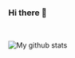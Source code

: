 ### Hi there 👋
<br>


![My github stats](https://github-readme-stats.vercel.app/api?username=wrongway213&show_icons=true&hide_border=true&theme=radical)

<br>
<!--
**wrongway213/wrongway213** is a ✨ _special_ ✨ repository because its `README.md` (this file) appears on your GitHub profile.

Here are some ideas to get you started:

- 🔭 I’m currently working on ...
- 🌱 I’m currently learning ...
- 👯 I’m looking to collaborate on ...
- 🤔 I’m looking for help with ...
- 💬 Ask me about ...
- 📫 How to reach me: ...
- 😄 Pronouns: ...
- ⚡ Fun fact: ...
-->
